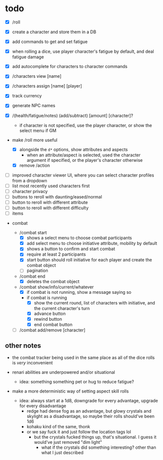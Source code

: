 # todo

- [x] /roll
- [x] create a character and store them in a DB
- [x] add commands to get and set fatigue
- [x] when rolling a dice, use player character's fatigue by default, and deal fatigue damage
- [x] add autocomplete for characters to character commands
- [x] /characters view [name]
- [x] /characters assign [name] [player]
- [x] track currency
- [x] generate NPC names

- [x] /(health/fatigue/notes) (add/subtract) [amount] [character]?

  - if character is not specified, use the player character, or show the select menu if GM

- make /roll more useful

  - [x] alongside the `d*` options, show attributes and aspects
    - when an attribute/aspect is selected, used the character argument if specified, or the player's character otherwise
  - [x] remove /action

- [ ] improved character viewer UI, where you can select character profiles from a dropdown
- [ ] list most recently used characters first
- [ ] character privacy
- [ ] buttons to reroll with daunting/eased/normal
- [ ] button to reroll with different attribute
- [ ] button to reroll with different difficulty
- [ ] items

- combat

  - /combat start
    - [x] shows a select menu to choose combat participants
    - [x] add select menu to choose initiative attribute, mobility by default
    - [x] shows a button to confirm and start combat
    - [x] require at least 2 participants
    - [x] start button should roll initiative for each player and create the combat object
    - [ ] pagination
  - /combat end
    - [x] deletes the combat object
  - /combat show/info/current/whatever
    - [x] if combat is not running, show a message saying so
    - if combat is running
      - [x] show the current round, list of characters with initiative, and the current character's turn
      - [x] advance button
      - [x] rewind button
      - [x] end combat button
  - [ ] /combat add/remove [character]

## other notes

- the combat tracker being used in the same place as all of the dice rolls is _very_ inconvenient

- renari abilities are underpowered and/or situational

  - idea: something something pet or hug to reduce fatigue?

- make a more deterministic way of setting aspect skill rolls

  - idea: always start at a 1d8, downgrade for every advantage, upgrade for every disadvantage
    - redge had dense fog as an advantage, but glowy crystals and skylight as a disadvantage, so maybe their rolls should've been 1d6
    - kohaku kind of the same, thonk
    - or we say fuck it and just follow the location tags lol
      - but the crystals fucked things up, that's situational. I guess it would've just removed "dim light"
        - what if the crystals did something interesting? other than what I just described
